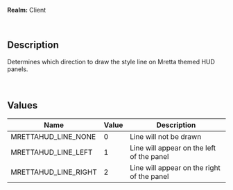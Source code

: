 **Realm:** Client

<br>

## Description
Determines which direction to draw the style line on Mretta themed HUD panels.<br>
<br><br>

## Values
| Name | Value | Description |
| ------ | ------ | ------ |
| MRETTAHUD_LINE_NONE | 0 | Line will not be drawn |
| MRETTAHUD_LINE_LEFT | 1 | Line will appear on the left of the panel |
| MRETTAHUD_LINE_RIGHT | 2 | Line will appear on the right of the panel |